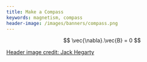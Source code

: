 ```yaml
---
title: Make a Compass
keywords: magnetism, compass
header-image: /images/banners/compass.png 
---
```



$$ \vec{\nabla}.\vec{B} = 0 $$

<a class="imagecredit" href="https://johnhegarty8.wixsite.com/johnhegarty">Header image credit: Jack Hegarty</a>
